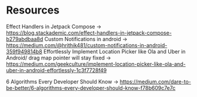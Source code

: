 # Resources


Effect Handlers in Jetpack Compose -> https://blog.stackademic.com/effect-handlers-in-jetpack-compose-b279abdbaa8d
Custom Notifications in android -> https://medium.com/@hrithik481/custom-notifications-in-android-359f949814b8
Effortlessly Implement Location Picker like Ola and Uber in Android/ drag map pointer will stay fixed -> https://medium.com/geekculture/implement-location-picker-like-ola-and-uber-in-android-effortlessly-1c3f7728f49

6 Algorithms Every Developer Should Know -> https://medium.com/dare-to-be-better/6-algorithms-every-developer-should-know-f78b609c7e7c
